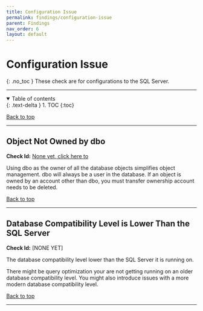 ```yaml
---
title: Configuration Issue
permalink: findings/configuration-issue
parent: Findings
nav_order: 6
layout: default
---
```


# Configuration Issue
{: .no_toc }
These check are for configurations to the SQL Server.

---

<details open markdown="block">
  <summary>
    Table of contents
  </summary>
  {: .text-delta }
1. TOC
{:toc}
</details>

[Back to top](#top)

---

## Object Not Owned by dbo
**Check Id:** [None yet, click here to ](https://github.com/EmergentSoftware/SQL-Server-Assess/issues/29)

Using dbo as the owner of all the database objects simplifies object management. dbo will always be a user in the database. If an object is owned by an account other than dbo, you must transfer ownership account needs to be deleted.

[Back to top](#top)

---

## Database Compatibility Level is Lower Than the SQL Server
**Check Id:** [NONE YET]

The database compatibility level lower than the SQL Server it is running on.

There might be query optimization your are not getting running on an older database compatibility level. You might also introduce issues with a more modern database compatibility level.

[Back to top](#top)

---
